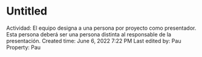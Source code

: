 # Untitled

Actividad: El equipo designa a una persona por proyecto como presentador. Esta persona deberá ser una persona distinta al responsable de la presentación.
Created time: June 6, 2022 7:22 PM
Last edited by: Pau
Property: Pau